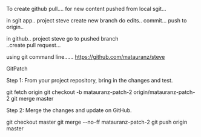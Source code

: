 To create github pull.... for new content 
pushed from local sgit...

in sgit app..   project steve    create new branch
do edits..
commit...
push to origin..

in github..  project steve go to pushed branch   
..create pull request...





using git command line......
https://github.com/matauranz/steve

GitPatch

Step 1: From your project repository, bring in the changes and test.

git fetch origin 
git checkout -b matauranz-patch-2 origin/matauranz-patch-2 
git merge master

Step 2: Merge the changes and update on GitHub.

git checkout master 
git merge --no-ff matauranz-patch-2 
git push origin master



